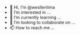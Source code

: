 - 👋 Hi, I’m @wesllenlima
- 👀 I’m interested in ...
- 🌱 I’m currently learning ...
- 💞️ I’m looking to collaborate on ...
- 📫 How to reach me ...

<!---
wesllenlima/wesllenlima is a ✨ special ✨ repository because its `README.md` (this file) appears on your GitHub profile.
You can click the Preview link to take a look at your changes.
--->

